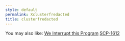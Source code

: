```yaml
---
style: default
permalink: Xclusterfredacted
title: clusterfredacted
---
```

You may also like:
[We Interrupt this Program](http://scp-wiki.net/we-interrupt-this-program)
[SCP-1612](http://scp-wiki.net/scp-1612)